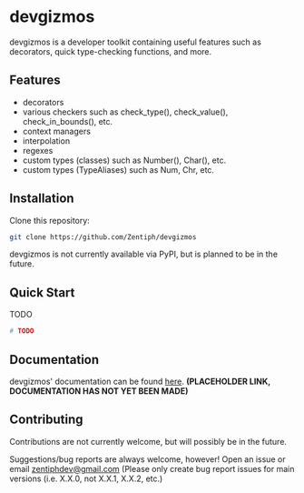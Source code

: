 devgizmos
=========
devgizmos is a developer toolkit containing useful features such as decorators, quick type-checking functions, and more.

Features
--------
- decorators
- various checkers such as check_type(), check_value(), check_in_bounds(), etc.
- context managers
- interpolation
- regexes
- custom types (classes) such as Number(), Char(), etc.
- custom types (TypeAliases) such as Num, Chr, etc.

Installation
------------
Clone this repository:
```bash
git clone https://github.com/Zentiph/devgizmos
```
devgizmos is not currently available via PyPI, but is planned to be in the future.

Quick Start
-----------
TODO
```python
# TODO
```

Documentation
-------------
devgizmos' documentation can be found [here]().
**(PLACEHOLDER LINK, DOCUMENTATION HAS NOT YET BEEN MADE)**

Contributing
------------
Contributions are not currently welcome, but will possibly be in the future.

Suggestions/bug reports are always welcome, however! Open an issue or email zentiphdev@gmail.com
(Please only create bug report issues for main versions (i.e. X.X.0, not X.X.1, X.X.2, etc.)
